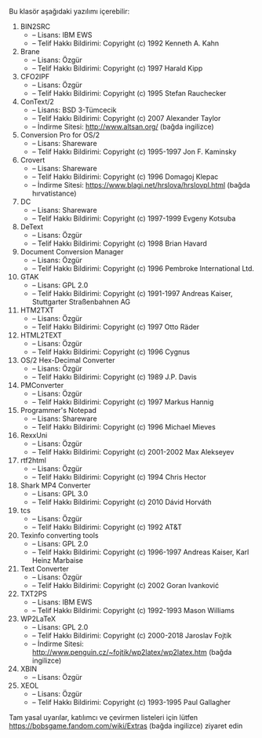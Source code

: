 Bu klasör aşağıdaki yazılımı içerebilir:

1. BIN2SRC
   - – Lisans: IBM EWS
   - – Telif Hakkı Bildirimi: Copyright (c) 1992 Kenneth A. Kahn
2. Brane
   - – Lisans: Özgür
   - – Telif Hakkı Bildirimi: Copyright (c) 1997 Harald Kipp
3. CFO2IPF
   - – Lisans: Özgür
   - – Telif Hakkı Bildirimi: Copyright (c) 1995 Stefan Rauchecker
4. ConText/2
   - – Lisans: BSD 3-Tümcecik
   - – Telif Hakkı Bildirimi: Copyright (c) 2007 Alexander Taylor
   - – İndirme Sitesi: http://www.altsan.org/ (bağda ingilizce)
5. Conversion Pro for OS/2
   - – Lisans: Shareware
   - – Telif Hakkı Bildirimi: Copyright (c) 1995-1997 Jon F. Kaminsky
6. Crovert
   - – Lisans: Shareware
   - – Telif Hakkı Bildirimi: Copyright (c) 1996 Domagoj Klepac
   - – İndirme Sitesi: https://www.blagi.net/hrslova/hrslovpl.html (bağda hırvatistance)
7. DC
   - – Lisans: Shareware
   - – Telif Hakkı Bildirimi: Copyright (c) 1997-1999 Evgeny Kotsuba
8. DeText
   - – Lisans: Özgür
   - – Telif Hakkı Bildirimi: Copyright (c) 1998 Brian Havard
9. Document Conversion Manager
   - – Lisans: Özgür
   - – Telif Hakkı Bildirimi: Copyright (c) 1996 Pembroke International Ltd.
10. GTAK
    - – Lisans: GPL 2.0
    - – Telif Hakkı Bildirimi: Copyright (c) 1991-1997 Andreas Kaiser, Stuttgarter Straßenbahnen AG
11. HTM2TXT
    - – Lisans: Özgür
    - – Telif Hakkı Bildirimi: Copyright (c) 1997 Otto Räder
12. HTML2TEXT
    - – Lisans: Özgür
    - – Telif Hakkı Bildirimi: Copyright (c) 1996 Cygnus
13. OS/2 Hex-Decimal Converter
    - – Lisans: Özgür
    - – Telif Hakkı Bildirimi: Copyright (c) 1989 J.P. Davis
14. PMConverter
    - – Lisans: Özgür
    - – Telif Hakkı Bildirimi: Copyright (c) 1997 Markus Hannig
15. Programmer's Notepad
    - – Lisans: Shareware
    - – Telif Hakkı Bildirimi: Copyright (c) 1996 Michael Mieves
16. RexxUni
    - – Lisans: Özgür
    - – Telif Hakkı Bildirimi: Copyright (c) 2001-2002 Max Alekseyev
17. rtf2html
    - – Lisans: Özgür
    - – Telif Hakkı Bildirimi: Copyright (c) 1994 Chris Hector
18. Shark MP4 Converter
    - – Lisans: GPL 3.0
    - – Telif Hakkı Bildirimi: Copyright (c) 2010 Dávid Horváth
19. tcs
    - – Lisans: Özgür
    - – Telif Hakkı Bildirimi: Copyright (c) 1992 AT&T
20. Texinfo converting tools
    - – Lisans: GPL 2.0
    - – Telif Hakkı Bildirimi: Copyright (c) 1996-1997 Andreas Kaiser, Karl Heinz Marbaise
21. Text Converter
    - – Lisans: Özgür
    - – Telif Hakkı Bildirimi: Copyright (c) 2002 Goran Ivanković
22. TXT2PS
    - – Lisans: IBM EWS
    - – Telif Hakkı Bildirimi: Copyright (c) 1992-1993 Mason Williams
23. WP2LaTeX
    - – Lisans: GPL 2.0
    - – Telif Hakkı Bildirimi: Copyright (c) 2000-2018 Jaroslav Fojtík
    - – İndirme Sitesi: http://www.penguin.cz/~fojtik/wp2latex/wp2latex.htm (bağda ingilizce)
24. XBIN
    - – Lisans: Özgür
25. XEOL
    - – Lisans: Özgür
    - – Telif Hakkı Bildirimi: Copyright (c) 1993-1995 Paul Gallagher

Tam yasal uyarılar, katılımcı ve çevirmen listeleri için lütfen https://bobsgame.fandom.com/wiki/Extras (bağda ingilizce) ziyaret edin
